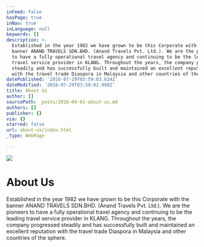 ```yaml
---
inFeed: false
hasPage: true
inNav: true
inLanguage: null
keywords: []
description: >-
  Established in the year 1982 we have grown to be this Corporate with the
  banner ANAND TRAVELS SDN.BHD. (Anand Travels Pvt. Ltd.). We are the pioneers
  to have a fully operational travel agency and continuing to be the leading
  travel service provider in KLANG. Throughout the years, the company progressed
  steadily and has successfully built and maintained an excellent reputation
  with the travel trade Diaspora in Malaysia and other countries of the sphere. 
datePublished: '2016-07-29T03:59:03.634Z'
dateModified: '2016-07-29T03:59:02.998Z'
title: About Us
author: []
sourcePath: _posts/2016-04-01-about-us.md
authors: []
publisher: {}
via: {}
starred: false
url: about-us/index.html
_type: WebPage

---
```

![](https://the-grid-user-content.s3-us-west-2.amazonaws.com/094f26c0-b514-4083-a7b2-8a7da4dcc6c7.jpg)

# About Us

Established in the year 1982 we have grown to be this Corporate with the banner ANAND TRAVELS SDN.BHD. (Anand Travels Pvt. Ltd.). We are the pioneers to have a fully operational travel agency and continuing to be the leading travel service provider in KLANG. Throughout the years, the company progressed steadily and has successfully built and maintained an excellent reputation with the travel trade Diaspora in Malaysia and other countries of the sphere.